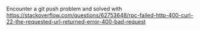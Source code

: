 Encounter a git push problem and solved with https://stackoverflow.com/questions/62753648/rpc-failed-http-400-curl-22-the-requested-url-returned-error-400-bad-request
